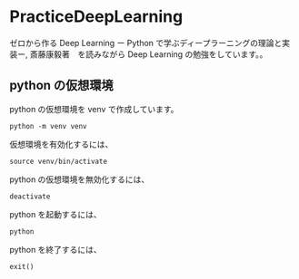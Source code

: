 # PracticeDeepLearning

ゼロから作る Deep Learning ー Python で学ぶディープラーニングの理論と実装ー, 斎藤康毅著　を読みながら Deep Learning の勉強をしています。。

## python の仮想環境

python の仮想環境を venv で作成しています。

```
python -m venv venv
```

仮想環境を有効化するには、

```
source venv/bin/activate
```

python の仮想環境を無効化するには、

```
deactivate
```

python を起動するには、

```
python
```

python を終了するには、

```
exit()
```
